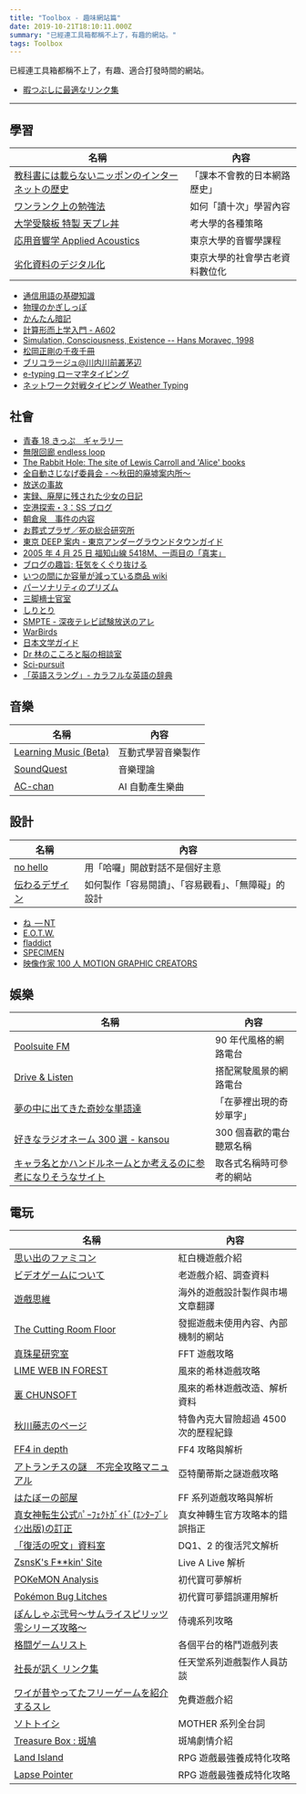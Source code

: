 ```yaml
---
title: "Toolbox - 趣味網站篇"
date: 2019-10-21T18:10:11.000Z
summary: "已經連工具箱都稱不上了，有趣的網站。"
tags: Toolbox
---
```


已經連工具箱都稱不上了，有趣、適合打發時間的網站。

- [暇つぶしに最適なリンク集](http://fcrandom.freeoda.com/hima.html)

---

## 學習

| 名稱                                                                                                                                     | 內容                           |
| ---------------------------------------------------------------------------------------------------------------------------------------- | ------------------------------ |
| [教科書には載らないニッポンのインターネットの歴史](https://web.archive.org/web/20030801113739/http://blogdex.tripod.co.jp/encyclopedia/) | 「課本不會教的日本網路歷史」   |
| [ワンランク上の勉強法](https://web.archive.org/web/20130629035806/http://www.geocities.jp/nagare_basi/study/stdy_mokuji.html)            | 如何「讀十次」學習內容         |
| [大学受験板 特製 天プレ丼](http://ifs.nog.cc/daigakujuken.at.infoseek.co.jp/index.html)                                                  | 考大學的各種策略               |
| [応用音響学 Applied Acoustics](https://ocw.u-tokyo.ac.jp/course_11270/)                                                                  | 東京大學的音響學課程           |
| [劣化資料のデジタル化](https://library.iss.u-tokyo.ac.jp/collection/d00/index.html)                                                      | 東京大學的社會學古老資料數位化 |

- [通信用語の基礎知識](https://www.wdic.org/)
- [物理のかぎしっぽ](http://hooktail.sub.jp/index.html)
- [かんたん暗記](https://www.8toch.net/hachiben/anki.cgi)
- [計算形而上学入門 - A602](https://tsg.ne.jp/nolze/texts/CM.html)
- [Simulation, Consciousness, Existence -- Hans Moravec, 1998](https://frc.ri.cmu.edu/~hpm/project.archive/general.articles/1998/SimConEx.98.html)
- [松岡正剛の千夜千冊](https://1000ya.isis.ne.jp/souran/index.php?vol=102)
- [ブリコラージュ@川内川前叢茅辺](http://st.cat-v.ne.jp/kawamae_cho/index.html)
- [e-typing ローマ字タイピング](https://www.e-typing.ne.jp/roma/check/)
- [ネットワーク対戦タイピング Weather Typing](https://denasu.com/software/weathertyping.html)

## 社會

- [青春 18 きっぷ　ギャラリー](http://www.satou3.com/railways/18kippu2.html)
- [無限回廊 endless loop](http://www.maroon.dti.ne.jp/knight999/)
- [The Rabbit Hole: The site of Lewis Carroll and 'Alice' books](http://www.hp-alice.com/index.html)
- [全自動さじなげ委員会 - ～秋田的廃墟案内所～](https://do-inaka.info/)
- [放送の事故](https://tvjiko.web.fc2.com/)
- [実録、廃屋に残された少女の日記](http://honoguraiosanpo.blog.jp/archives/1057998384.html)
- [空港探索・3：SS ブログ](https://airport1111.blog.ss-blog.jp/)
- [朝倉泉　事件の内容](https://grandson.tripod.com/i_jiken.html)
- [お葬式プラザ／死の総合研究所](http://osoushiki-plaza.com/institut/index.html)
- [東京 DEEP 案内 - 東京アンダーグラウンドタウンガイド](https://tokyodeep.info/)
- [2005 年 4 月 25 日 福知山線 5418M、一両目の「真実」](http://www.kysd.net/fuku42501a.html)
- [ブログの趣旨: 狂気をくぐり抜ける](http://tiem.cocolog-nifty.com/blog/shishi.html)
- [いつの間にか容量が減っている商品 wiki](https://shrinkflation.info/)
- [パーソナリティのプリズム](http://dongavatyo.web.fc2.com/038.htm)
- [三脚檣士官室](http://www.ironclad.saloon.jp/wardroom/wardroom.htm)
- [しりとり](https://siritori.net/)
- [SMPTE - 深夜テレビ試験放送のアレ](https://satorunet.github.io/SMPTE/)
- [WarBirds](http://www.warbirds.jp/index1.html)
- [日本文学ガイド](https://koten.sk46.com/index.html)
- [Dr 林のこころと脳の相談室](http://kokoro.squares.net/)
- [Sci-pursuit](https://sci-pursuit.com/)
- [「英語スラング」- カラフルな英語の辞典](https://eigoslang.com/)

## 音樂

| 名稱                                                           | 內容               |
| -------------------------------------------------------------- | ------------------ |
| [Learning Music (Beta)](https://learningmusic.ableton.com/ja/) | 互動式學習音樂製作 |
| [SoundQuest](https://soundquest.jp/category-archive-intro/)    | 音樂理論           |
| [AC-chan](https://aidn.jp/jingle/)                             | AI 自動產生樂曲    |

## 設計

| 名稱                                           | 內容                                                 |
| ---------------------------------------------- | ---------------------------------------------------- |
| [no hello](https://nohello.net/en/)            | 用「哈囉」開啟對話不是個好主意                       |
| [伝わるデザイン](https://tsutawarudesign.com/) | 如何製作「容易閱讀」、「容易觀看」、「無障礙」的設計 |

- [ね  — NT](https://nathan.tokyo/)
- [E.O.T.W.](https://eotw.nathan.tokyo/)
- [fladdict](http://fladdict.net/)
- [SPECIMEN](http://fladdict.net/sketches/specimen/index.html)
- [映像作家 100 人 MOTION GRAPHIC CREATORS](https://eizo100.jp/)

## 娛樂

| 名稱                                                                                     | 內容                     |
| ---------------------------------------------------------------------------------------- | ------------------------ |
| [Poolsuite FM](https://poolsuite.net/)                                                   | 90 年代風格的網路電台    |
| [Drive & Listen](https://driveandlisten.herokuapp.com/)                                  | 搭配駕駛風景的網路電台   |
| [夢の中に出てきた奇妙な単語達](http://hon-kon.o.oo7.jp/unknown.html)                     | 「在夢裡出現的奇妙單字」 |
| [好きなラジオネーム 300 選 - kansou](https://www.kansou-blog.jp/entry/2021/11/11/200409) | 300 個喜歡的電台聽眾名稱 |
| [キャラ名とかハンドルネームとか考えるのに参考になりそうなサイト](https://name-site.net/) | 取各式名稱時可參考的網站 |

## 電玩

| 名稱                                                                                                                   | 內容                                 |
| ---------------------------------------------------------------------------------------------------------------------- | ------------------------------------ |
| [思い出のファミコン](http://famicom.memorial/index.html)                                                               | 紅白機遊戲介紹                       |
| [ビデオゲームについて](http://s-endo.skr.jp/)                                                                          | 老遊戲介紹、調查資料                 |
| [遊戲思維](http://pettittechen.blogspot.com/)                                                                          | 海外的遊戲設計製作與市場文章翻譯     |
| [The Cutting Room Floor](https://tcrf.net/The_Cutting_Room_Floor)                                                      | 發掘遊戲未使用內容、內部機制的網站   |
| [真珠星研究室](http://pearlstar.sakura.ne.jp/study/index.html)                                                         | FFT 遊戲攻略                         |
| [LIME WEB IN FOREST](http://www2u.biglobe.ne.jp/~yoppi/shiren/)                                                        | 風來的希林遊戲攻略                   |
| [裏 CHUNSOFT](https://oyasen20.tripod.com/)                                                                            | 風來的希林遊戲改造、解析資料         |
| [秋川藤志のページ](http://000.la.coocan.jp/)                                                                           | 特魯內克大冒險超過 4500 次的歷程紀錄 |
| [FF4 in depth](http://www.asahi-net.or.jp/~xi5s-msd/)                                                                  | FF4 攻略與解析                       |
| [アトランチスの謎　不完全攻略マニュアル](http://www.cute.hm/hogehoge/html/enter.html)                                  | 亞特蘭蒂斯之謎遊戲攻略               |
| [はたぼーの部屋](https://hboh2511.web.fc2.com/)                                                                        | FF 系列遊戲攻略與解析                |
| [真女神転生公式ﾊﾟｰﾌｪｸﾄｶﾞｲﾄﾞ(ｴﾝﾀｰﾌﾞﾚｲﾝ出版)の訂正](http://yhvhiro.web.fc2.com/yhvh_pgaidoteisei.html)                   | 真女神轉生官方攻略本的錯誤指正       |
| [「復活の呪文」資料室](https://web.archive.org/web/20160329120539/http://www.imasy.or.jp/~yotti/dq-passwd.html)        | DQ1、2 的復活咒文解析                |
| [ZsnsK's F\*\*kin' Site](http://zsnsk.sakura.ne.jp/)                                                                   | Live A Live 解析                     |
| [POKeMON Analysis](http://psense.lib.net/Analysis/RGB/index.html)                                                      | 初代寶可夢解析                       |
| [Pokémon Bug Litches](https://web.archive.org/web/20181001140126/http://www.geocities.jp/kattempla/pokebug/index.html) | 初代寶可夢錯誤運用解析               |
| [ぽんしゃぶ弐号〜サムライスピリッツ零シリーズ攻略〜](http://www5b.biglobe.ne.jp/~hitokiri/)                            | 侍魂系列攻略                         |
| [格闘ゲームリスト](http://kakuge.info/d/index.htm)                                                                     | 各個平台的格鬥遊戲列表               |
| [社長が訊く リンク集](https://www.nintendo.co.jp/corporate/links/)                                                     | 任天堂系列遊戲製作人員訪談           |
| [ワイが昔やってたフリーゲームを紹介するスレ](http://blog.livedoor.jp/nwknews/archives/5612110.html)                    | 免費遊戲介紹                         |
| [ソトトイシ](https://soto.aikotoba.jp/index.html)                                                                      | MOTHER 系列全台詞                    |
| [Treasure Box : 斑鳩](http://rssp.web.fc2.com/ikaruga.html)                                                            | 斑鳩劇情介紹                         |
| [Land Island](https://land-island.com/)                                                                                | RPG 遊戲最強養成特化攻略             |
| [Lapse Pointer](https://ninja114514.hide-yoshi.net/)                                                                   | RPG 遊戲最強養成特化攻略             |
